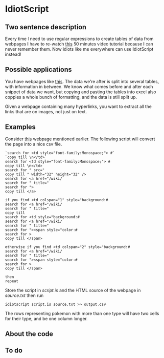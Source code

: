 IdiotScript
===========
Two sentence description
------------------------
Every time I need to use regular expressions to create tables of data from webpages I have to re-watch [this](http://www.youtube.com/watch?v=EkluES9Rvak) 50 minutes video tutorial because I can never remember them. Now idiots like me everywhere can use IdiotScript instead!

Possible applications
---------------------
You have webpages like [this](http://bulbapedia.bulbagarden.net/wiki/List_of_Pok%C3%A9mon_by_National_Pok%C3%A9dex_number). The data we're after is split into several tables, with information in between. We know what comes before and after each snippet of data we want, but copying and pasting the tables into excel also coppies a whole bunch of formatting, and the data is still split up.

Given a webpage containing many hyperlinks, you want to extract all the links that are on images, not just on text.

Examples
--------


Consider [this](http://bulbapedia.bulbagarden.net/wiki/List_of_Pok%C3%A9mon_by_National_Pok%C3%A9dex_number) webpage mentioned earlier. The following script will convert the page into a nice csv file.

	`search for <td style="font-family:Monospace;"> #`
	`copy till \n</td>`
	search for <td style="font-family:Monospace;"> #
	copy till \n</td>
	search for " src="
	copy till " width="32" height="32" />
	search for <a href="/wiki/
	search for " title="
	search for ">
	copy till </a>

	if you find <td colspan="1" style="background:#
	search for <a href="/wiki/
	search for " title="
	copy till  
	search for <td style="background:#
	search for <a href="/wiki/
	search for " title="
	search for "><span style="color:#
	search for >
	copy till </span>

	otherwise if you find <td colspan="2" style="background:#
	search for <a href="/wiki/
	search for " title="
	search for "><span style="color:#
	search for >
	copy till </span>

	then
	repeat
    
Store the script in *script.is* and the HTML source of the webpage in *source.txt* then run
	
	idiotscript script.is source.txt >> output.csv
    
The rows representing pokemon with more than one type will have two cells for their type, and be one column longer.
    

About the code
--------------

To do
-----

